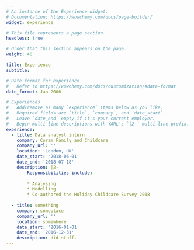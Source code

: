 ```yaml
---
# An instance of the Experience widget.
# Documentation: https://wowchemy.com/docs/page-builder/
widget: experience

# This file represents a page section.
headless: true

# Order that this section appears on the page.
weight: 40

title: Experience
subtitle:

# Date format for experience
#   Refer to https://wowchemy.com/docs/customization/#date-format
date_format: Jan 2006

# Experiences.
#   Add/remove as many `experience` items below as you like.
#   Required fields are `title`, `company`, and `date_start`.
#   Leave `date_end` empty if it's your current employer.
#   Begin multi-line descriptions with YAML's `|2-` multi-line prefix.
experience:
  - title: Data analyst intern
    company: Coram Family and Childcare
    company_url: ''
    location: 'London, UK'
    date_start: '2018-06-01'
    date_end: '2018-07-18'
    description: |2-
        Responsibilities include:
        
        * Analysing
        * Modelling
        * Co-authored the Holiday Childcare Survey 2018
        
  - title: something
    company: someplace
    company_url: ''
    location: somewhere
    date_start: '2016-01-01'
    date_end: '2016-12-31'
    description: did stuff.
---
```

